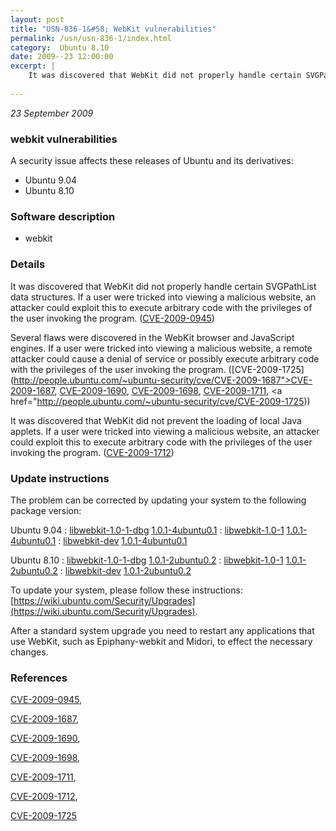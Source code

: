 ```yaml
---
layout: post
title: "USN-836-1&#58; WebKit vulnerabilities"
permalink: /usn/usn-836-1/index.html
category:  Ubuntu 8.10
date: 2009--23 12:00:00
excerpt: |
    It was discovered that WebKit did not properly handle certain SVGPathList data structures. If a user were tricked into viewing a malicious website, an attacker could exploit this to execute arbitrary code with the privileges of the user invoking the program. ([CVE-2009-0945](http://people.ubuntu.com/~ubuntu-security/cve/CVE-2009-0945))
    
--- 
```

 
 

*23 September 2009*

### webkit vulnerabilities

A security issue affects these releases of Ubuntu and its derivatives:

* Ubuntu 9.04
* Ubuntu 8.10

### Software description

* webkit 

### Details

It was discovered that WebKit did not properly handle certain SVGPathList data structures. If a user were tricked into viewing a malicious website, an attacker could exploit this to execute arbitrary code with the privileges of the user invoking the program. ([CVE-2009-0945](http://people.ubuntu.com/~ubuntu-security/cve/CVE-2009-0945))

Several flaws were discovered in the WebKit browser and JavaScript engines. If a user were tricked into viewing a malicious website, a remote attacker could cause a denial of service or possibly execute arbitrary code with the privileges of the user invoking the program. ([CVE-2009-1725](http://people.ubuntu.com/~ubuntu-security/cve/CVE-2009-1687">CVE-2009-1687</a>, <a href="http://people.ubuntu.com/~ubuntu-security/cve/CVE-2009-1690">CVE-2009-1690</a>, <a href="http://people.ubuntu.com/~ubuntu-security/cve/CVE-2009-1698">CVE-2009-1698</a>, <a href="http://people.ubuntu.com/~ubuntu-security/cve/CVE-2009-1711">CVE-2009-1711</a>, <a href="http://people.ubuntu.com/~ubuntu-security/cve/CVE-2009-1725))

It was discovered that WebKit did not prevent the loading of local Java applets. If a user were tricked into viewing a malicious website, an attacker could exploit this to execute arbitrary code with the privileges of the user invoking the program. ([CVE-2009-1712](http://people.ubuntu.com/~ubuntu-security/cve/CVE-2009-1712)) 

### Update instructions

The problem can be corrected by updating your system to the following package version:

Ubuntu 9.04
 : [libwebkit-1.0-1-dbg](https://launchpad.net/ubuntu/+source/webkit) <span> [1.0.1-4ubuntu0.1](https://launchpad.net/ubuntu/+source/webkit/1.0.1-4ubuntu0.1) </span> 
 : [libwebkit-1.0-1](https://launchpad.net/ubuntu/+source/webkit) <span> [1.0.1-4ubuntu0.1](https://launchpad.net/ubuntu/+source/webkit/1.0.1-4ubuntu0.1) </span> 
 : [libwebkit-dev](https://launchpad.net/ubuntu/+source/webkit) <span> [1.0.1-4ubuntu0.1](https://launchpad.net/ubuntu/+source/webkit/1.0.1-4ubuntu0.1) </span> 

Ubuntu 8.10
 : [libwebkit-1.0-1-dbg](https://launchpad.net/ubuntu/+source/webkit) <span> [1.0.1-2ubuntu0.2](https://launchpad.net/ubuntu/+source/webkit/1.0.1-2ubuntu0.2) </span> 
 : [libwebkit-1.0-1](https://launchpad.net/ubuntu/+source/webkit) <span> [1.0.1-2ubuntu0.2](https://launchpad.net/ubuntu/+source/webkit/1.0.1-2ubuntu0.2) </span> 
 : [libwebkit-dev](https://launchpad.net/ubuntu/+source/webkit) <span> [1.0.1-2ubuntu0.2](https://launchpad.net/ubuntu/+source/webkit/1.0.1-2ubuntu0.2) </span> 

To update your system, please follow these instructions: [https://wiki.ubuntu.com/Security/Upgrades](https://wiki.ubuntu.com/Security/Upgrades).

After a standard system upgrade you need to restart any applications that use WebKit, such as Epiphany-webkit and Midori, to effect the necessary changes. 

### References

 
 [CVE-2009-0945](http://people.ubuntu.com/~ubuntu-security/cve/CVE-2009-0945), 

 [CVE-2009-1687](http://people.ubuntu.com/~ubuntu-security/cve/CVE-2009-1687), 

 [CVE-2009-1690](http://people.ubuntu.com/~ubuntu-security/cve/CVE-2009-1690), 

 [CVE-2009-1698](http://people.ubuntu.com/~ubuntu-security/cve/CVE-2009-1698), 

 [CVE-2009-1711](http://people.ubuntu.com/~ubuntu-security/cve/CVE-2009-1711), 

 [CVE-2009-1712](http://people.ubuntu.com/~ubuntu-security/cve/CVE-2009-1712), 

 [CVE-2009-1725](http://people.ubuntu.com/~ubuntu-security/cve/CVE-2009-1725)
 

